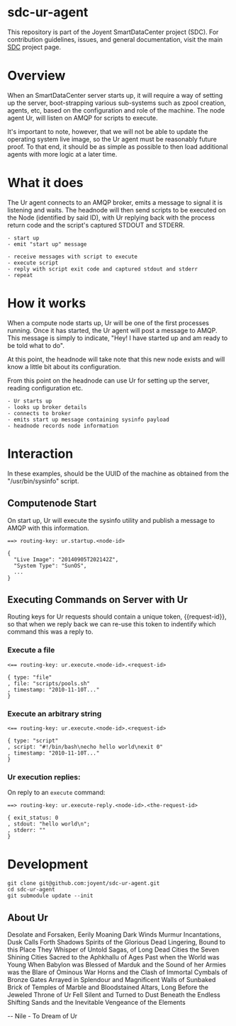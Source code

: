 <!--
    This Source Code Form is subject to the terms of the Mozilla Public
    License, v. 2.0. If a copy of the MPL was not distributed with this
    file, You can obtain one at http://mozilla.org/MPL/2.0/.
-->

<!--
    Copyright (c) 2014, Joyent, Inc.
-->

# sdc-ur-agent

This repository is part of the Joyent SmartDataCenter project (SDC).  For
contribution guidelines, issues, and general documentation, visit the main
[SDC](http://github.com/joyent/sdc) project page.


# Overview

When an SmartDataCenter server starts up, it will require a way of
setting up the server, boot-strapping various sub-systems such as zpool
creation, agents, etc, based on the configuration and role of the machine. The
node agent Ur, will listen on AMQP for scripts to execute.

It's important to note, however, that we will not be able to update the
operating system live image, so the Ur agent must be reasonably future proof.
To that end, it should be as simple as possible to then load additional agents
with more logic at a later time.


# What it does

The Ur agent connects to an AMQP broker, emits a message to signal it is
listening and waits. The headnode will then send scripts to be executed on the
Node (identified by said ID), with Ur replying back with the process return
code and the script's captured STDOUT and STDERR.

    - start up
    - emit "start up" message

    - receive messages with script to execute
    - execute script
    - reply with script exit code and captured stdout and stderr
    - repeat


# How it works

When a compute node starts up, Ur will be one of the first processes running.
Once it has started, the Ur agent will post a message to AMQP. This message is
simply to indicate, "Hey\! I have started up and am ready to be told what to
do". 

At this point, the headnode will take note that this new node exists and will
know a little bit about its configuration. 

From this point on the headnode can use Ur for setting up the server, reading
configuration etc.

    - Ur starts up
    - looks up broker details
    - connects to broker
    - emits start up message containing sysinfo payload
    - headnode records node information


# Interaction

In these examples, <node-id> should be the UUID of the machine as obtained
from the "/usr/bin/sysinfo" script.

## Computenode Start

On start up, Ur will execute the sysinfo utility and publish a message to AMQP with this information.

    ==> routing-key: ur.startup.<node-id>
    
    {
      "Live Image": "20140905T202142Z",
      "System Type": "SunOS",
      ...
    }


## Executing Commands on Server with Ur

Routing keys for Ur requests should contain a unique token, {{request-id}}, so
that when we reply back we can re-use this token to indentify which command
this was a reply to.

### Execute a file

    <== routing-key: ur.execute.<node-id>.<request-id>

    { type: "file"
    , file: "scripts/pools.sh"
    , timestamp: "2010-11-10T..."
    }

### Execute an arbitrary string

    <== routing-key: ur.execute.<node-id>.<request-id>

    { type: "script"
    , script: "#!/bin/bash\necho hello world\nexit 0"
    , timestamp: "2010-11-10T..."
    }

### Ur execution replies:

On reply to an `execute` command:

    ==> routing-key: ur.execute-reply.<node-id>.<the-request-id>

    { exit_status: 0
    , stdout: "hello world\n";
    , stderr: ""
    }


# Development

    git clone git@github.com:joyent/sdc-ur-agent.git
    cd sdc-ur-agent
    git submodule update --init


## About Ur

Desolate and Forsaken, Eerily Moaning Dark Winds
Murmur Incantations, Dusk Calls Forth Shadows
Spirits of the Glorious Dead Lingering, Bound to this Place
They Whisper of Untold Sagas, of Long Dead Cities
the Seven Shining Cities Sacred to the Aphkhallu
of Ages Past when the World was Young
When Babylon was Blessed of Marduk
and the Sound of her Armies was the Blare of Ominous War Horns
and the Clash of Immortal Cymbals
of Bronze Gates Arrayed in Splendour
and Magnificent Walls of Sunbaked Brick of Temples of Marble
and Bloodstained Altars, Long Before the Jeweled Throne of Ur
Fell Silent and Turned to Dust
Beneath the Endless Shifting Sands
and the Inevitable Vengeance of the Elements

-- Nile - To Dream of Ur
